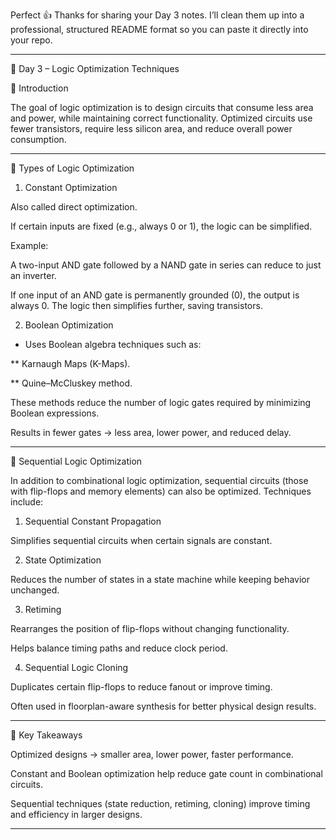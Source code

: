 Perfect 👍 Thanks for sharing your Day 3 notes. I’ll clean them up into a professional, structured README format so you can paste it directly into your repo.


---

📘 Day 3 – Logic Optimization Techniques

🔹 Introduction

The goal of logic optimization is to design circuits that consume less area and power, while maintaining correct functionality. Optimized circuits use fewer transistors, require less silicon area, and reduce overall power consumption.


---

🔹 Types of Logic Optimization

1. Constant Optimization

Also called direct optimization.

If certain inputs are fixed (e.g., always 0 or 1), the logic can be simplified.

Example:

A two-input AND gate followed by a NAND gate in series can reduce to just an inverter.

If one input of an AND gate is permanently grounded (0), the output is always 0. The logic then simplifies further, saving transistors.



2. Boolean Optimization

* Uses Boolean algebra techniques such as:

** Karnaugh Maps (K-Maps).

** Quine–McCluskey method.


These methods reduce the number of logic gates required by minimizing Boolean expressions.

Results in fewer gates → less area, lower power, and reduced delay.



---

🔹 Sequential Logic Optimization

In addition to combinational logic optimization, sequential circuits (those with flip-flops and memory elements) can also be optimized. Techniques include:

1. Sequential Constant Propagation

Simplifies sequential circuits when certain signals are constant.



2. State Optimization

Reduces the number of states in a state machine while keeping behavior unchanged.



3. Retiming

Rearranges the position of flip-flops without changing functionality.

Helps balance timing paths and reduce clock period.



4. Sequential Logic Cloning

Duplicates certain flip-flops to reduce fanout or improve timing.

Often used in floorplan-aware synthesis for better physical design results.


---

🔹 Key Takeaways

Optimized designs → smaller area, lower power, faster performance.

Constant and Boolean optimization help reduce gate count in combinational circuits.

Sequential techniques (state reduction, retiming, cloning) improve timing and efficiency in larger designs.



---
